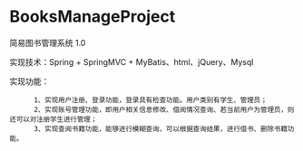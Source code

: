 # BooksManageProject
简易图书管理系统 1.0

实现技术：Spring + SpringMVC + MyBatis、html、jQuery、Mysql

实现功能：

          1、实现用户注册、登录功能，登录具有检查功能。用户类别有学生、管理员；
          2、实现账号管理功能，即用户相关信息修改、借阅情况查询、若当前用户为管理员，则还可以对注册学生进行管理；
          3、实现查阅书籍功能，能够进行模糊查询，可以根据查询结果，进行借书、删除书籍功能。
